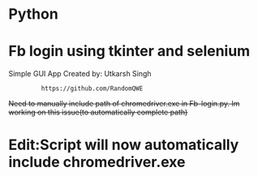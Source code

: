 
# Python
# Fb login using tkinter and selenium
 Simple GUI App
 Created by: Utkarsh Singh
             
             https://github.com/RandomQWE
             
<s>Need to manually include path of chromedriver.exe in Fb-login.py.
Im working on this issue(to automatically complete path) </s>

# Edit:Script will now automatically include chromedriver.exe
